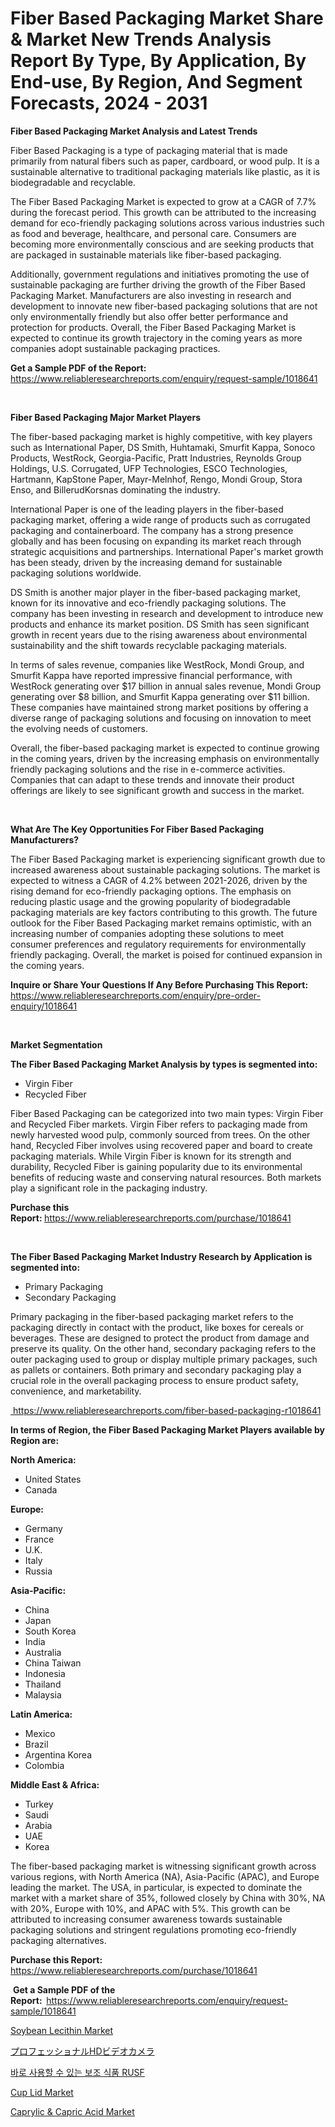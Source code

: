 <p><h1>Fiber Based Packaging Market Share & Market New Trends Analysis Report By Type, By Application, By End-use, By Region, And Segment Forecasts, 2024 - 2031</h1></p><p><strong>Fiber Based Packaging Market Analysis and Latest Trends</strong></p>
<p><p>Fiber Based Packaging is a type of packaging material that is made primarily from natural fibers such as paper, cardboard, or wood pulp. It is a sustainable alternative to traditional packaging materials like plastic, as it is biodegradable and recyclable.</p><p>The Fiber Based Packaging Market is expected to grow at a CAGR of 7.7% during the forecast period. This growth can be attributed to the increasing demand for eco-friendly packaging solutions across various industries such as food and beverage, healthcare, and personal care. Consumers are becoming more environmentally conscious and are seeking products that are packaged in sustainable materials like fiber-based packaging.</p><p>Additionally, government regulations and initiatives promoting the use of sustainable packaging are further driving the growth of the Fiber Based Packaging Market. Manufacturers are also investing in research and development to innovate new fiber-based packaging solutions that are not only environmentally friendly but also offer better performance and protection for products. Overall, the Fiber Based Packaging Market is expected to continue its growth trajectory in the coming years as more companies adopt sustainable packaging practices.</p></p>
<p><strong>Get a Sample PDF of the Report:&nbsp;</strong> <a href="https://www.reliableresearchreports.com/enquiry/request-sample/1018641">https://www.reliableresearchreports.com/enquiry/request-sample/1018641</a></p>
<p>&nbsp;</p>
<p><strong>Fiber Based Packaging Major Market Players</strong></p>
<p><p>The fiber-based packaging market is highly competitive, with key players such as International Paper, DS Smith, Huhtamaki, Smurfit Kappa, Sonoco Products, WestRock, Georgia-Pacific, Pratt Industries, Reynolds Group Holdings, U.S. Corrugated, UFP Technologies, ESCO Technologies, Hartmann, KapStone Paper, Mayr-Melnhof, Rengo, Mondi Group, Stora Enso, and BillerudKorsnas dominating the industry.</p><p>International Paper is one of the leading players in the fiber-based packaging market, offering a wide range of products such as corrugated packaging and containerboard. The company has a strong presence globally and has been focusing on expanding its market reach through strategic acquisitions and partnerships. International Paper's market growth has been steady, driven by the increasing demand for sustainable packaging solutions worldwide.</p><p>DS Smith is another major player in the fiber-based packaging market, known for its innovative and eco-friendly packaging solutions. The company has been investing in research and development to introduce new products and enhance its market position. DS Smith has seen significant growth in recent years due to the rising awareness about environmental sustainability and the shift towards recyclable packaging materials.</p><p>In terms of sales revenue, companies like WestRock, Mondi Group, and Smurfit Kappa have reported impressive financial performance, with WestRock generating over $17 billion in annual sales revenue, Mondi Group generating over $8 billion, and Smurfit Kappa generating over $11 billion. These companies have maintained strong market positions by offering a diverse range of packaging solutions and focusing on innovation to meet the evolving needs of customers.</p><p>Overall, the fiber-based packaging market is expected to continue growing in the coming years, driven by the increasing emphasis on environmentally friendly packaging solutions and the rise in e-commerce activities. Companies that can adapt to these trends and innovate their product offerings are likely to see significant growth and success in the market.</p></p>
<p>&nbsp;</p>
<p><strong>What Are The Key Opportunities For Fiber Based Packaging Manufacturers?</strong></p>
<p><p>The Fiber Based Packaging market is experiencing significant growth due to increased awareness about sustainable packaging solutions. The market is expected to witness a CAGR of 4.2% between 2021-2026, driven by the rising demand for eco-friendly packaging options. The emphasis on reducing plastic usage and the growing popularity of biodegradable packaging materials are key factors contributing to this growth. The future outlook for the Fiber Based Packaging market remains optimistic, with an increasing number of companies adopting these solutions to meet consumer preferences and regulatory requirements for environmentally friendly packaging. Overall, the market is poised for continued expansion in the coming years.</p></p>
<p><strong>Inquire or Share Your Questions If Any Before Purchasing This Report:</strong> <a href="https://www.reliableresearchreports.com/enquiry/pre-order-enquiry/1018641">https://www.reliableresearchreports.com/enquiry/pre-order-enquiry/1018641</a></p>
<p>&nbsp;</p>
<p><strong>Market Segmentation</strong></p>
<p><strong>The Fiber Based Packaging Market Analysis by types is segmented into:</strong></p>
<p><ul><li>Virgin Fiber</li><li>Recycled Fiber</li></ul></p>
<p><p>Fiber Based Packaging can be categorized into two main types: Virgin Fiber and Recycled Fiber markets. Virgin Fiber refers to packaging made from newly harvested wood pulp, commonly sourced from trees. On the other hand, Recycled Fiber involves using recovered paper and board to create packaging materials. While Virgin Fiber is known for its strength and durability, Recycled Fiber is gaining popularity due to its environmental benefits of reducing waste and conserving natural resources. Both markets play a significant role in the packaging industry.</p></p>
<p><strong>Purchase this Report:&nbsp;</strong><a href="https://www.reliableresearchreports.com/purchase/1018641">https://www.reliableresearchreports.com/purchase/1018641</a></p>
<p>&nbsp;</p>
<p><strong>The Fiber Based Packaging Market Industry Research by Application is segmented into:</strong></p>
<p><ul><li>Primary Packaging</li><li>Secondary Packaging</li></ul></p>
<p><p>Primary packaging in the fiber-based packaging market refers to the packaging directly in contact with the product, like boxes for cereals or beverages. These are designed to protect the product from damage and preserve its quality. On the other hand, secondary packaging refers to the outer packaging used to group or display multiple primary packages, such as pallets or containers. Both primary and secondary packaging play a crucial role in the overall packaging process to ensure product safety, convenience, and marketability.</p></p>
<p><a href="https://www.reliableresearchreports.com/fiber-based-packaging-r1018641">&nbsp;https://www.reliableresearchreports.com/fiber-based-packaging-r1018641</a></p>
<p><strong>In terms of Region, the Fiber Based Packaging Market Players available by Region are:</strong></p>
<p>
    <p> <strong> North America: </strong>
        <ul>
            <li>United States</li>
            <li>Canada</li>
        </ul>
        </p> 
    <p> <strong> Europe: </strong>
        <ul>
            <li>Germany</li>
            <li>France</li>
            <li>U.K.</li>
            <li>Italy</li>
            <li>Russia</li>
        </ul>
        </p> 
    <p> <strong> Asia-Pacific: </strong>
        <ul>
            <li>China</li>
            <li>Japan</li>
            <li>South Korea</li>
            <li>India</li>
            <li>Australia</li>
            <li>China Taiwan</li>
            <li>Indonesia</li>
            <li>Thailand</li>
            <li>Malaysia</li>
        </ul>
        </p> 
    <p> <strong> Latin America: </strong>
        <ul>
            <li>Mexico</li>
            <li>Brazil</li>
            <li>Argentina Korea</li>
            <li>Colombia</li>
        </ul>
        </p> 
    <p> <strong> Middle East & Africa: </strong>
        <ul>
            <li>Turkey</li>
            <li>Saudi</li>
            <li>Arabia</li>
            <li>UAE</li>
            <li>Korea</li>
        </ul>
    </p>
    </p>
<p><p>The fiber-based packaging market is witnessing significant growth across various regions, with North America (NA), Asia-Pacific (APAC), and Europe leading the market. The USA, in particular, is expected to dominate the market with a market share of 35%, followed closely by China with 30%, NA with 20%, Europe with 10%, and APAC with 5%. This growth can be attributed to increasing consumer awareness towards sustainable packaging solutions and stringent regulations promoting eco-friendly packaging alternatives.</p></p>
<p><strong>Purchase this Report: </strong><a href="https://www.reliableresearchreports.com/purchase/1018641">https://www.reliableresearchreports.com/purchase/1018641</a></p>
<p>&nbsp;<strong>Get a Sample PDF of the Report:&nbsp;&nbsp;</strong><a href="https://www.reliableresearchreports.com/enquiry/request-sample/1018641">https://www.reliableresearchreports.com/enquiry/request-sample/1018641</a></p>
<p><strong></strong></p>
<p><p><a href="https://www.linkedin.com/pulse/soybean-lecithinnbspmarket-focuses-market-share-size-projected-2urmf">Soybean Lecithin Market</a></p><p><a href="https://github.com/bucuel854722/Market-Research-Report-List-2/blob/main/755287557481.md">プロフェッショナルHDビデオカメラ</a></p><p><a href="https://github.com/TimmyMann6767/Market-Research-Report-List-1/blob/main/733931555682.md">바로 사용할 수 있는 보조 식품 RUSF</a></p><p><a href="https://github.com/Airanohannonzb68e5pb53oc1/Market-Research-Report-List-2/blob/main/cup-lid-market.md">Cup Lid Market</a></p><p><a href="https://issuu.com/reportprime-2/docs/caprylic-capric-acid-market-size-2030.pptx">Caprylic & Capric Acid Market</a></p></p>